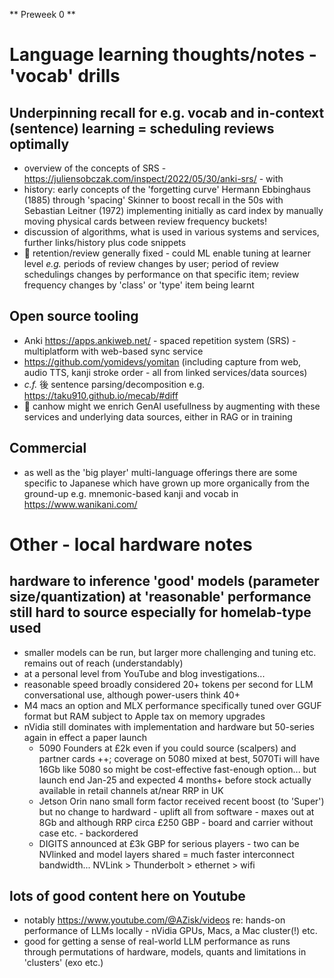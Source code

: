 ** Preweek 0 **

# Language learning thoughts/notes - 'vocab' drills

## Underpinning recall for e.g. vocab and in-context (sentence) learning = scheduling reviews optimally
- overview of the concepts of SRS - https://juliensobczak.com/inspect/2022/05/30/anki-srs/ - with 
- history: early concepts of the 'forgetting curve' Hermann Ebbinghaus (1885) through 'spacing' Skinner to boost recall in the 50s with Sebastian Leitner (1972) implementing initially as card index by manually moving physical cards between review frequency buckets!
- discussion of algorithms, what is used in various systems and services, further links/history plus code snippets
- :thought_balloon: retention/review generally fixed - could ML enable tuning at learner level _e.g._ periods of review changes by user; period of review schedulings changes by performance on that specific item; review frequency changes by 'class' or 'type' item being learnt

## Open source tooling
- Anki https://apps.ankiweb.net/ - spaced repetition system (SRS) - multiplatform with web-based sync service
- https://github.com/yomidevs/yomitan (including capture from web, audio TTS, kanji stroke order - all from linked services/data sources)
- _c.f._ &#24460; sentence parsing/decomposition e.g. https://taku910.github.io/mecab/#diff
- :thought_balloon: canhow might we enrich GenAI usefullness by augmenting with these services and underlying data sources, either in RAG or in training

## Commercial
- as well as the 'big player' multi-language offerings there are some specific to Japanese which have grown up more organically from the ground-up e.g. mnemonic-based kanji and vocab in https://www.wanikani.com/


# Other - local hardware notes

## hardware to inference 'good' models (parameter size/quantization) at 'reasonable' performance still hard to source especially for homelab-type used
- smaller models can be run, but larger more challenging and tuning etc. remains out of reach (understandably)
- at a personal level from YouTube and blog investigations...
- reasonable speed broadly considered 20+ tokens per second for LLM conversational use, although power-users think 40+
- M4 macs an option and MLX performance specifically tuned over GGUF format but RAM subject to Apple tax on memory upgrades
- nVidia still dominates with implementation and hardware but 50-series again in effect a paper launch
  - 5090 Founders at £2k even if you could source (scalpers) and partner cards ++; coverage on 5080 mixed at best, 5070Ti will have 16Gb like 5080 so might be cost-effective fast-enough option... but launch end Jan-25 and expected 4 months+ before stock actually available in retail channels at/near RRP in UK
  - Jetson Orin nano small form factor received recent boost (to 'Super') but no change to hardward - uplift all from software - maxes out at 8Gb and although RRP circa £250 GBP - board and carrier without case etc. - backordered
  - DIGITS announced at £3k GBP for serious players - two can be NVlinked and model layers shared = much faster interconnect bandwidth... NVLink > Thunderbolt > ethernet > wifi

## lots of good content here on Youtube
- notably https://www.youtube.com/@AZisk/videos re: hands-on performance of LLMs locally - nVidia GPUs, Macs, a Mac cluster(!) etc.
- good for getting a sense of real-world LLM performance as runs through permutations of hardware, models, quants and limitations in 'clusters' (exo etc.)
